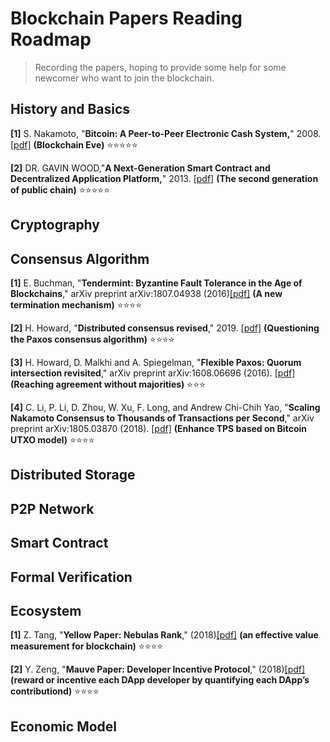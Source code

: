 # Blockchain Papers Reading Roadmap

> Recording the papers, hoping to provide some help for some newcomer who want to join the blockchain.




## History and Basics

**[1]** S. Nakamoto, "**Bitcoin: A Peer-to-Peer Electronic Cash System,**" 2008. [[pdf]](https://bitcoin.org/bitcoin.pdf) **(Blockchain Eve)** ⭐️⭐️⭐️⭐️⭐️

**[2]** DR. GAVIN WOOD,"**A Next-Generation Smart Contract and Decentralized Application Platform,**" 2013. [[pdf]](<https://github.com/ethereum/wiki/wiki/White-Paper>) **(The second generation of public chain)** ⭐️⭐️⭐️⭐️⭐️

## Cryptography

## Consensus Algorithm

**[1]** E. Buchman, "**Tendermint: Byzantine Fault Tolerance in the Age of Blockchains**," arXiv preprint arXiv:1807.04938 (2016)[[pdf]](<https://allquantor.at/blockchainbib/pdf/buchman2016tendermint.pdf>) **(A new termination mechanism)** ⭐️⭐️⭐️⭐️

**[2]** H. Howard, "**Distributed consensus revised**," 2019. [[pdf]](<https://www.cl.cam.ac.uk/techreports/UCAM-CL-TR-935.pdf>) **(Questioning the Paxos consensus algorithm)** ⭐️⭐️⭐️⭐️

**[3]** H. Howard, D. Malkhi and A. Spiegelman,  "**Flexible Paxos: Quorum intersection revisited**," arXiv preprint arXiv:1608.06696 (2016). [[pdf]](<https://arxiv.org/pdf/1608.06696.pdf>) **(Reaching agreement without majorities)** ⭐️⭐️⭐️

**[4]** C. Li, P. Li, D. Zhou, W. Xu, F. Long, and Andrew Chi-Chih Yao,  "**Scaling Nakamoto Consensus to Thousands of Transactions per Second**," arXiv preprint arXiv:1805.03870 (2018). [[pdf]](<https://arxiv.org/pdf/1805.03870.pdf>) **(Enhance TPS based on Bitcoin UTXO model)** ⭐️⭐️⭐️⭐️



## Distributed Storage

## P2P Network

## Smart Contract

## Formal Verification

## Ecosystem

**[1]** Z. Tang, "**Yellow Paper: Nebulas Rank**," (2018)[[pdf]](https://nebulas.io/docs/NebulasYellowpaper.pdf) **(an effective value measurement for blockchain)** ⭐️⭐️⭐️⭐️

**[2]** Y. Zeng, "**Mauve Paper: Developer Incentive Protocol**," (2018)[[pdf]](<https://nebulas.io/docs/NebulasMauvepaper.pdf>) **(reward or incentive each DApp developer by quantifying each DApp’s contributiond)** ⭐️⭐️⭐️⭐️

## Economic Model

